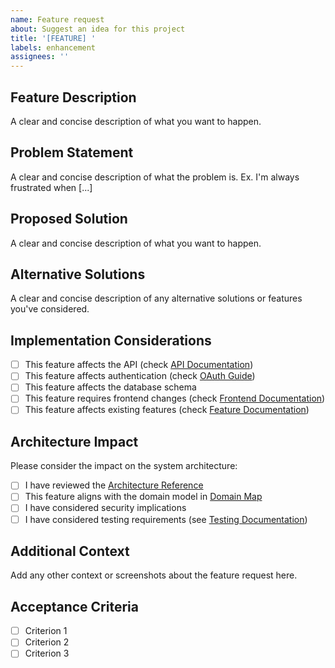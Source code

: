 ```yaml
---
name: Feature request
about: Suggest an idea for this project
title: '[FEATURE] '
labels: enhancement
assignees: ''
---
```


## Feature Description
A clear and concise description of what you want to happen.

## Problem Statement
A clear and concise description of what the problem is. Ex. I'm always frustrated when [...]

## Proposed Solution
A clear and concise description of what you want to happen.

## Alternative Solutions
A clear and concise description of any alternative solutions or features you've considered.

## Implementation Considerations
- [ ] This feature affects the API (check [API Documentation](../../docs/v3-api.md))
- [ ] This feature affects authentication (check [OAuth Guide](../../docs/integrations/oauth-guide.md))
- [ ] This feature affects the database schema
- [ ] This feature requires frontend changes (check [Frontend Documentation](../../docs/frontend/))
- [ ] This feature affects existing features (check [Feature Documentation](../../docs/features/))

## Architecture Impact
Please consider the impact on the system architecture:
- [ ] I have reviewed the [Architecture Reference](../../docs/v3-architecture-reference.md)
- [ ] This feature aligns with the domain model in [Domain Map](../../docs/v3-domainmap.md)
- [ ] I have considered security implications
- [ ] I have considered testing requirements (see [Testing Documentation](../../docs/testing/))

## Additional Context
Add any other context or screenshots about the feature request here.

## Acceptance Criteria
- [ ] Criterion 1
- [ ] Criterion 2
- [ ] Criterion 3